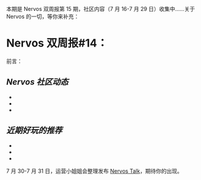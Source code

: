 本期是 Nervos 双周报第 15 期，社区内容（7 月 16-7 月 29 日）收集中......关于 Nervos 的一切，等你来补充：


# Nervos 双周报#14：
前言：

## ***Nervos 社区动态***

-

-

-


## ***近期好玩的推荐***

-

-

-



7 月 30-7 月 31 日，运营小姐姐会整理发布 [Nervos Talk](https://talk.nervos.org/)，期待你的出现。

